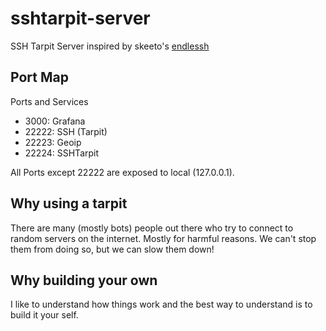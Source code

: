 # sshtarpit-server
SSH Tarpit Server inspired by skeeto's <a href="https://github.com/skeeto/endlessh">endlessh</a>


## Port Map
Ports and Services

- 3000: Grafana
- 22222: SSH (Tarpit)
- 22223: Geoip
- 22224: SSHTarpit

All Ports except 22222 are exposed to local (127.0.0.1).


## Why using a tarpit
There are many (mostly bots) people out there who try to connect to random servers on the internet. Mostly for harmful reasons. We can't stop them from doing so, but we can slow them down!


## Why building your own
I like to understand how things work and the best way to understand is to build it your self.